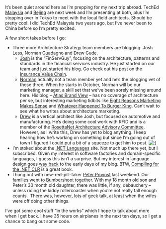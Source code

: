 It’s been quiet around here as I’m prepping for my next trip abroad.
TechEd [Malaysia](http://www.teched.com.my/) and
[Bejing](http://www.microsoft.com/china/teched/default.asp) are next
week and I’m presenting at both, plus I’m stopping over in Tokyo to meet
with the local field architects. Should be pretty cool. I did TechEd
Malaysia two years ago, but I’ve never been to China before so I’m
pretty excited.

A few short takes before I go:

-   Three more Architecture Strategy team members are blogging: Josh
    Less, Norman Guadagno and Drew Gude.
    -   [Josh](http://blogs.msdn.com/finservguy) is the “FinServGuy”,
        focusing on the architecture, patterns and standards in the
        financial services industry. He just started on our team and
        just started his blog. Go check out his post on the [Insurance
        Value
        Chain](http://blogs.msdn.com/finservguy/archive/2004/09/10/227897.aspx).
    -   [Norman](http://atlasbrandview.blogspot.com/) actually not a
        team member yet and he’s the blogging vet of these three. When
        he starts in October, Norman will be our marketing manager, a
        skill set that we’ve been sorely missing around here. His blog –
        [Atlas Brand View](http://atlasbrandview.blogspot.com/) – has no
        coverage of architecture per se, but interesting marketing
        tidbits like [Eight Reasons Marketing Makes
        Sense](http://atlasbrandview.blogspot.com/2004/05/eight-reasons-marketing-makes-sense.html)
        and [Whatever Happened To Burger
        King](http://atlasbrandview.blogspot.com/2004/05/whatever-happened-to-burger-king.html).
        Can’t wait to see what he writes about architecture marketing.
    -   [Drew](http://blogs.msdn.com/drewg) is a vertical architect like
        Josh, but focused on automotive and manufacturing. He’s doing
        some cool work with RFID and is a member of the [RosettaNet
        Architecture Advisory
        Committee](http://www.frontlinetoday.com/frontline/article/articleDetail.jsp?id=113816).
        However, as I write this, Drew has yet to blog anything. I keep
        hearing how he’s working on something but since I’m going out of
        town I figured I could put a bit of a squeeze to get him to
        post.
        ![:)](http://devhawk.net/wp-includes/images/smilies/icon_smile.gif)
-   I’m stoked about the [.NET
    Languages](http://www.dotnetlanguages.net/DNL/Default.aspx) site.
    Not much up there yet, but I subscribed. Given my interest in
    software factories and domain-specific languages, I guess this isn’t
    a surprise. But my interest in language design goes [way
    back](http://devhawk.net/PermaLink.aspx?guid=896fcfbd-dede-4c62-8f59-24aece862218)
    to the early days of my blog. BTW, [Compiling for the .NET
    CLR](http://www.amazon.com/exec/obidos/ASIN/0130622966/netlanguag-20)
    is a great book.
-   I hung out with new-red-pill-taker [Peter
    Provost](http://www.peterprovost.org/) last weekend. Our families
    went to [Bumbershoot](http://www.bumbershoot.com/) together. With my
    18 month old son and Peter’s 30 month old daughter, there was
    little, if any, debauchery – unless riding the kiddy rollercoaster
    when you’re not really tall enough counts.  There was, however, lots
    of geek talk, at least when the wifes were off doing other things.

I’ve got some cool stuff “in the works” which I hope to talk about more
when I get back. I have 35 hours on airplanes in the next ten days, so I
get a chance to bang out some code.
